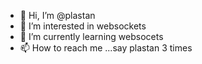 - 👋 Hi, I’m @plastan
- 👀 I’m interested in websockets
- 🌱 I’m currently learning websocets
- 📫 How to reach me ...say plastan 3 times

<!---
plastan/plastan is a ✨ special ✨ repository because its `README.md` (this file) appears on your GitHub profile.
You can click the Preview link to take a look at your changes.
--->
